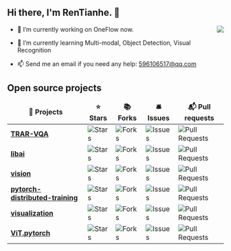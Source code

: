 
<h2> Hi there, I'm RenTianhe. 👋 </h2>
<img align="right" src="https://github-readme-stats.vercel.app/api?username=rentainhe&show_icons=true&icon_color=CE1D2D&text_color=718096&bg_color=ffffff&hide_title=true" />

- 🔭 I’m currently working on OneFlow now.

- 🌱 I’m currently learning Multi-modal, Object Detection, Visual Recognition

- 📫 Send me an email if you need any help: 596106517@qq.com

<!--
**rentainhe/rentainhe** is a ✨ _special_ ✨ repository because its `README.md` (this file) appears on your GitHub profile.

Here are some ideas to get you started:

- 🔭 I’m currently working on MAC Lab in XMU
- 🌱 I’m currently learning Multi-modal, Object Detection and so on
- 👯 I’m looking to collaborate on ...
- 🤔 I’m looking for help with ...
- 💬 Ask me about ...
- 📫 How to reach me: ...
- 😄 Pronouns: ...
- ⚡ Fun fact: ...
-->

<h2>Open source projects</h2>
<table>
  <thead align="center">
    <tr border: none;>
      <td><b>🎁 Projects</b></td>
      <td><b>⭐ Stars</b></td>
      <td><b>📚 Forks</b></td>
      <td><b>🛎 Issues</b></td>
      <td><b>📬 Pull requests</b></td>
    </tr>
  </thead>
  <tbody>
    <tr>
      <td><a href="https://github.com/rentainhe/TRAR-VQA"><b>TRAR-VQA</b></a></td>
      <td><img alt="Stars" src="https://img.shields.io/github/stars/rentainhe/TRAR-VQA?style=flat-square&labelColor=343b41"/></td>
      <td><img alt="Forks" src="https://img.shields.io/github/forks/rentainhe/TRAR-VQA?style=flat-square&labelColor=343b41"/></td>
      <td><img alt="Issues" src="https://img.shields.io/github/issues/rentainhe/TRAR-VQA?style=flat-square&labelColor=343b41"/></td>
      <td><img alt="Pull Requests" src="https://img.shields.io/github/issues-pr/rentainhe/TRAR-VQA?style=flat-square&labelColor=343b41"/></td>
    </tr>
    <tr>
      <td><a href="https://github.com/Oneflow-Inc/libai"><b>libai</b></a></td>
      <td><img alt="Stars" src="https://img.shields.io/github/stars/Oneflow-Inc/libai?style=flat-square&labelColor=343b41"/></td>
      <td><img alt="Forks" src="https://img.shields.io/github/forks/Oneflow-Inc/libai?style=flat-square&labelColor=343b41"/></td>
      <td><img alt="Issues" src="https://img.shields.io/github/issues/Oneflow-Inc/libai?style=flat-square&labelColor=343b41"/></td>
      <td><img alt="Pull Requests" src="https://img.shields.io/github/issues-pr/Oneflow-Inc/libai?style=flat-square&labelColor=343b41"/></td>
    </tr>
    <tr>
      <td><a href="https://github.com/Oneflow-Inc/vision"><b>vision</b></a></td>
      <td><img alt="Stars" src="https://img.shields.io/github/stars/Oneflow-Inc/vision?style=flat-square&labelColor=343b41"/></td>
      <td><img alt="Forks" src="https://img.shields.io/github/forks/Oneflow-Inc/vision?style=flat-square&labelColor=343b41"/></td>
      <td><img alt="Issues" src="https://img.shields.io/github/issues/Oneflow-Inc/vision?style=flat-square&labelColor=343b41"/></td>
      <td><img alt="Pull Requests" src="https://img.shields.io/github/issues-pr/Oneflow-Inc/vision?style=flat-square&labelColor=343b41"/></td>
    </tr>
	  <tr>
      <td><a href="https://github.com/rentainhe/pytorch-distributed-training"><b>pytorch-distributed-training</b></a></td>
      <td><img alt="Stars" src="https://img.shields.io/github/stars/rentainhe/pytorch-distributed-training?style=flat-square&labelColor=343b41"/></td>
      <td><img alt="Forks" src="https://img.shields.io/github/forks/rentainhe/pytorch-distributed-training?style=flat-square&labelColor=343b41"/></td>
      <td><img alt="Issues" src="https://img.shields.io/github/issues/rentainhe/pytorch-distributed-training?style=flat-square&labelColor=343b41"/></td>
      <td><img alt="Pull Requests" src="https://img.shields.io/github/issues-pr/rentainhe/pytorch-distributed-training?style=flat-square&labelColor=343b41"/></td>
    </tr>
	  <tr>
      <td><a href="https://github.com/rentainhe/visualization"><b>visualization</b></a></td>
      <td><img alt="Stars" src="https://img.shields.io/github/stars/rentainhe/visualization?style=flat-square&labelColor=343b41"/></td>
      <td><img alt="Forks" src="https://img.shields.io/github/forks/rentainhe/visualization?style=flat-square&labelColor=343b41"/></td>
      <td><img alt="Issues" src="https://img.shields.io/github/issues/rentainhe/visualization?style=flat-square&labelColor=343b41"/></td>
      <td><img alt="Pull Requests" src="https://img.shields.io/github/issues-pr/rentainhe/visualization?style=flat-square&labelColor=343b41"/></td>
    </tr>
	  <tr>
      <td><a href="https://github.com/rentainhe/ViT.pytorch"><b>ViT.pytorch</b></a></td>
      <td><img alt="Stars" src="https://img.shields.io/github/stars/rentainhe/ViT.pytorch?style=flat-square&labelColor=343b41"/></td>
      <td><img alt="Forks" src="https://img.shields.io/github/forks/rentainhe/ViT.pytorch?style=flat-square&labelColor=343b41"/></td>
      <td><img alt="Issues" src="https://img.shields.io/github/issues/rentainhe/ViT.pytorch?style=flat-square&labelColor=343b41"/></td>
      <td><img alt="Pull Requests" src="https://img.shields.io/github/issues-pr/rentainhe/ViT.pytorch?style=flat-square&labelColor=343b41"/></td>
    </tr>
  </tbody>
</table>
